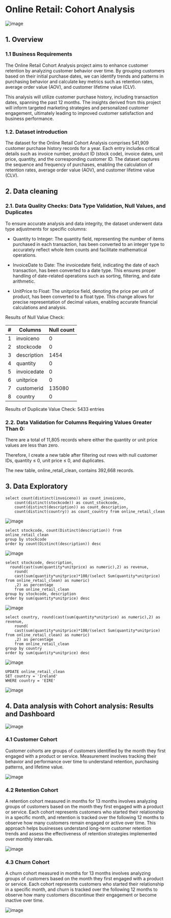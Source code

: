 # Online Retail: Cohort Analysis

![image](https://github.com/linhnguyen2601/SQL-Projects/assets/166676829/8250b800-cf06-478c-8bee-485f2cf70e0f)

## 1. Overview

### 1.1 Business Requirements

The Online Retail Cohort Analysis project aims to enhance customer retention by analyzing customer behavior over time. By grouping customers based on their initial purchase dates, we can identify trends and patterns in purchasing behavior and calculate key metrics such as retention rates, average order value (AOV), and customer lifetime value (CLV). 

This analysis will utilize customer purchase history, including transaction dates, spanning the past 12 months. The insights derived from this project will inform targeted marketing strategies and personalized customer engagement, ultimately leading to improved customer satisfaction and business performance.

### 1.2. Dataset introduction

The dataset for the Online Retail Cohort Analysis comprises 541,909 customer purchase history records for a year. Each entry includes critical details such as invoice number, product ID (stock code), invoice dates, unit price, quantity, and the corresponding customer ID. The dataset captures the sequence and frequency of purchases, enabling the calculation of retention rates, average order value (AOV), and customer lifetime value (CLV).

## 2. Data cleaning

### 2.1. Data Quality Checks: Data Type Validation, Null Values, and Duplicates

To ensure accurate analysis and data integrity, the dataset underwent data type adjustments for specific columns:

- Quantity to Integer: The quantity field, representing the number of items purchased in each transaction, has been converted to an integer type to accurately reflect whole item counts and facilitate mathematical operations.

- InvoiceDate to Date: The invoicedate field, indicating the date of each transaction, has been converted to a date type. This ensures proper handling of date-related operations such as sorting, filtering, and date arithmetic.

- UnitPrice to Float: The unitprice field, denoting the price per unit of product, has been converted to a float type. This change allows for precise representation of decimal values, enabling accurate financial calculations and analysis.

Results of Null Value Check:

| # | Columns |   Null count |
| --- | --- | --- |   
| 1 | invoiceno | 0 |
| 2 | stockcode | 0 |
| 3 | description | 1454 |
| 4 | quantity | 0|
| 5 | invoicedate | 0|
| 6 | unitprice | 0 |
| 7 | customerid | 135080 |
| 8 | country | 0 |

Results of Duplicate Value Check: 5433 entries

### 2.2. Data Validation for Columns Requiring Values Greater Than 0:

There are a total of 11,805 records where either the quantity or unit price values are less than zero.

Therefore, I create a new table after filtering out rows with null customer IDs, quantity ≤ 0, unit price ≤ 0, and duplicates.

The new table, online_retail_clean, contains 392,668 records.

## 3. Data Exploratory

```
select count(distinct(invoiceno)) as count_invoiceno,
	count(distinct(stockcode)) as count_stockcode,
	count(distinct(description)) as count_description,
	count(distinct(country)) as count_country from online_retail_clean
```

![image](https://github.com/user-attachments/assets/53b544d0-09cd-4732-a30d-48e07bd34c51)

```
select stockcode, count(Distinct(description)) from online_retail_clean
group by stockcode
order by count(Distinct(description)) desc
```

![image](https://github.com/user-attachments/assets/6d238796-684a-428d-9ce8-74c1ea878233)


```
select stockcode, description,
  round(cast(sum(quantity*unitprice) as numeric),2) as revenue, 
	round(
	cast(sum(quantity*unitprice)*100/(select Sum(quantity*unitprice) from online_retail_clean) as numeric)
	,2) as percentage
	from online_retail_clean
group by stockcode, description
order by sum(quantity*unitprice) desc
```

![image](https://github.com/user-attachments/assets/f6435896-fd73-4e72-ae6d-6c915d8d828b)

```
select country, round(cast(sum(quantity*unitprice) as numeric),2) as revenue, 
	round(
	cast(sum(quantity*unitprice)*100/(select Sum(quantity*unitprice) from online_retail_clean) as numeric)
	,2) as percentage
	from online_retail_clean
group by country
order by sum(quantity*unitprice) desc
```

![image](https://github.com/user-attachments/assets/6c10815f-bf85-4102-aa55-66705ca97425)

```
UPDATE online_retail_clean
SET country = 'Ireland'
WHERE country = 'EIRE'
```

![image](https://github.com/user-attachments/assets/b08ab9ae-ca34-43e4-a837-eb92ac7e4dce)


## 4. Data analysis with Cohort analysis: Results and Dashboard

![image](https://github.com/linhnguyen2601/SQL-Projects/assets/166676829/f9521853-836c-4cb0-b5ee-8b8b702d8b11)

### 4.1 Customer Cohort

Customer cohorts are groups of customers identified by the month they first engaged with a product or service. Measurement involves tracking their behavior and performance over time to understand retention, purchasing patterns, and lifetime value.

![image](https://github.com/linhnguyen2601/SQL-Projects/assets/166676829/2ef859c8-44ba-4e0a-9d76-f59060a55ff5)


### 4.2 Retention Cohort

A retention cohort measured in months for 13 months involves analyzing groups of customers based on the month they first engaged with a product or service. Each cohort represents customers who started their relationship in a specific month, and retention is tracked over the following 12 months to observe how many customers remain engaged or active over time. This approach helps businesses understand long-term customer retention trends and assess the effectiveness of retention strategies implemented over monthly intervals.

![image](https://github.com/linhnguyen2601/SQL-Projects/assets/166676829/565571d6-d836-4ad4-bf0f-c8a548b03e94)

### 4.3 Churn Cohort

A churn cohort measured in months for 13 months involves analyzing groups of customers based on the month they first engaged with a product or service. Each cohort represents customers who started their relationship in a specific month, and churn is tracked over the following 12 months to observe how many customers discontinue their engagement or become inactive over time. 

![image](https://github.com/linhnguyen2601/SQL-Projects/assets/166676829/dd718147-559c-469c-945a-ea353fb3f83c)


